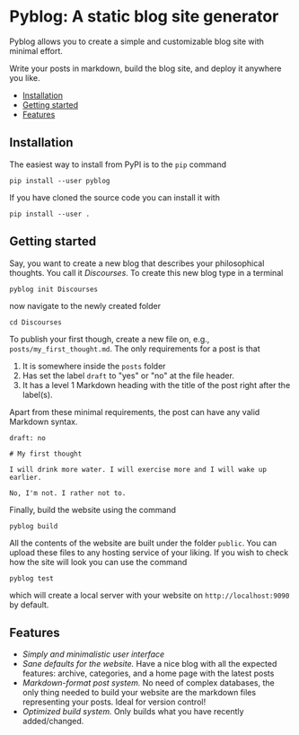 # Pyblog: A static blog site generator

Pyblog allows you to create a simple and customizable blog site with minimal effort.

Write your posts in markdown, build the blog site, and deploy it anywhere you like.

<!-- TOC -->
* [Installation](#installation)
* [Getting started](#getting-started)
* [Features](#features)
<!-- TOC -->

## Installation

The easiest way to install from PyPI is to the `pip` command

    pip install --user pyblog

If you have cloned the source code you can install it with

    pip install --user .

## Getting started

Say, you want to create a new blog that describes your philosophical thoughts. You call it *Discourses*. To create this new blog type in a
terminal

    pyblog init Discourses

now navigate to the newly created folder

    cd Discourses

To publish your first though, create a new file on, e.g.,  `posts/my_first_thought.md`. The only requirements for a post is that

1. It is somewhere inside the `posts` folder
2. Has set the label `draft` to "yes" or "no" at the file header.
3. It has a level 1 Markdown heading with the title of the post right after the label(s).

Apart from these minimal requirements, the post can have any valid Markdown syntax.

    draft: no
    
    # My first thought

    I will drink more water. I will exercise more and I will wake up earlier.

    No, I'm not. I rather not to.

Finally, build the website using the command

    pyblog build

All the contents of the website are built under the folder `public`. You can upload these files to any hosting service of your liking. If
you wish to check how the site will look you can use the command

    pyblog test

which will create a local server with your website on `http://localhost:9090` by default.

## Features

* _Simply and minimalistic user interface_
* _Sane defaults for the website._ Have a nice blog with all the expected features: archive, categories, and a home page with the latest
  posts
* _Markdown-format post system._ No need of complex databases, the only thing needed to build your website are the markdown files
  representing your posts. Ideal for version control!
* _Optimized build system._ Only builds what you have recently added/changed.

